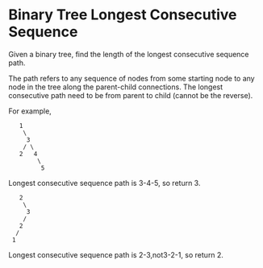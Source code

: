 # Binary Tree Longest Consecutive Sequence 
 

Given a binary tree, find the length of the longest consecutive sequence path.

 

The path refers to any sequence of nodes from some starting node to any node in the tree along the parent-child connections. The longest consecutive path need to be from parent to child (cannot be the reverse).

For example,

````
   1
    \
     3
    / \
   2   4
        \
         5
````

Longest consecutive sequence path is 3-4-5, so return 3.

````
   2
    \
     3
    / 
   2    
  / 
 1
 ````
 
Longest consecutive sequence path is 2-3,not3-2-1, so return 2.